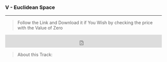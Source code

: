 ### V - Euclidean Space 

***

> Follow the Link and Download it if You Wish by checking the price with the Value of Zero

<iframe style="border: 0; width: 100%; height: 42px;" src="https://bandcamp.com/EmbeddedPlayer/album=1808670041/size=small/bgcol=333333/linkcol=2ebd35/track=3022512287/transparent=true/" seamless><a href="http://odicforcesounds.bandcamp.com/album/visions-of-thor-m-s-n">Visions of Thor - Mỹ Sơn by Odicforcesounds</a></iframe>

> About this Track: 